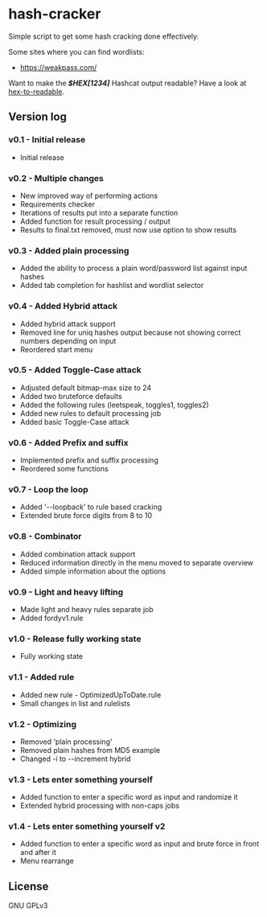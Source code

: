 # hash-cracker

Simple script to get some hash cracking done effectively.

Some sites where you can find wordlists:

* <https://weakpass.com/>

Want to make the ***$HEX[1234]*** Hashcat output readable? Have a look at [hex-to-readable](https://github.com/crypt0rr/hex-to-readable).

## Version log

### v0.1 - Initial release

* Initial release

### v0.2 - Multiple changes

* New improved way of performing actions
* Requirements checker
* Iterations of results put into a separate function
* Added function for result processing / output
* Results to final.txt removed, must now use option to show results

### v0.3 - Added plain processing

* Added the ability to process a plain word/password list against input hashes
* Added tab completion for hashlist and wordlist selector

### v0.4 - Added Hybrid attack

* Added hybrid attack support
* Removed line for uniq hashes output because not showing correct numbers depending on input
* Reordered start menu

### v0.5 - Added Toggle-Case attack

* Adjusted default bitmap-max size to 24
* Added two bruteforce defaults
* Added the following rules (leetspeak, toggles1, toggles2)
* Added new rules to default processing job
* Added basic Toggle-Case attack

### v0.6 - Added Prefix and suffix

* Implemented prefix and suffix processing
* Reordered some functions

### v0.7 - Loop the loop

* Added '--loopback' to rule based cracking
* Extended brute force digits from 8 to 10

### v0.8 - Combinator

* Added combination attack support
* Reduced information directly in the menu moved to separate overview
* Added simple information about the options

### v0.9 - Light and heavy lifting

* Made light and heavy rules separate job
* Added fordyv1.rule

### v1.0 - Release fully working state

* Fully working state

### v1.1 - Added rule

* Added new rule - OptimizedUpToDate.rule
* Small changes in list and rulelists

### v1.2 - Optimizing

* Removed 'plain processing'
* Removed plain hashes from MD5 example
* Changed -i to --increment hybrid

### v1.3 - Lets enter something yourself

* Added function to enter a specific word as input and randomize it
* Extended hybrid processing with non-caps jobs

### v1.4 - Lets enter something yourself v2

* Added function to enter a specific word as input and brute force in front and after it
* Menu rearrange

## License

GNU GPLv3
